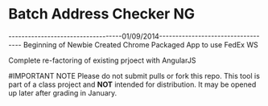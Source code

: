 Batch Address Checker NG
========================

-----------------------------------01/09/2014-----------------------------------
Beginning of Newbie Created Chrome Packaged App to use FedEx WS

Complete re-factoring of existing prjoect with AngularJS

#IMPORTANT NOTE
Please do not submit pulls or fork this repo.  This tool is part of a class project and **NOT** intended for distribution.  It may be opened up later after grading in January.

